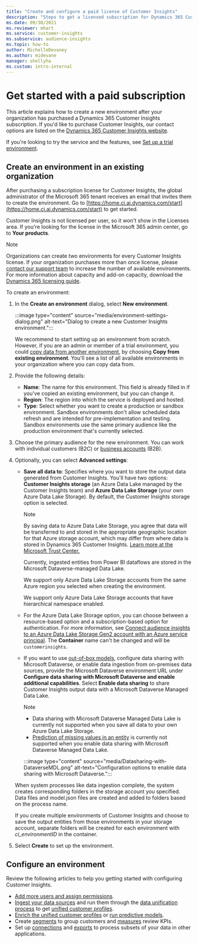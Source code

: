 ```yaml
---
title: "Create and configure a paid license of Customer Insights"
description: "Steps to get a licensed subscription for Dynamics 365 Customer Insights and configure it."
ms.date: 09/30/2021
ms.reviewer: mhart
ms.service: customer-insights
ms.subservice: audience-insights
ms.topic: how-to
author: MichelleDevaney
ms.author: midevane
manager: shellyha
ms.custom: intro-internal
---
```


# Get started with a paid subscription

This article explains how to create a new environment after your organization has purchased a Dynamics 365 Customer Insights subscription. If you'd like to purchase Customer Insights, our contact options are listed on the [Dynamics 365 Customer Insights website](https://dynamics.microsoft.com/ai/customer-insights/). 

If you're looking to try the service and the features, see [Set up a trial environment](get-started-trial.md).

## Create an environment in an existing organization

After purchasing a subscription license for Customer Insights, the global administrator of the Microsoft 365 tenant receives an email that invites them to create the environment. Go to [https://home.ci.ai.dynamics.com/start](https://home.ci.ai.dynamics.com/start) to get started. 

Customer Insights is not licensed per user, so it won't show in the Licenses area. If you're looking for the license in the Microsoft 365 admin center, go to **Your products**. 

> [!NOTE]
> Organizations can create *two* environments for every Customer Insights license. If your organization purchases more than once license, please [contact our support team](https://go.microsoft.com/fwlink/?linkid=2079641) to increase the number of available environments. For more information about capacity and add-on capacity, download the [Dynamics 365 licensing guide](https://go.microsoft.com/fwlink/?LinkId=866544).

To create an environment:

1. In the **Create an environment** dialog, select **New environment**.

   :::image type="content" source="media/environment-settings-dialog.png" alt-text="Dialog to create a new Customer Insights environment.":::

   We recommend to start setting up an environment from scratch. However, if you are an admin or member of a trial environment, you could [copy data from another environment](manage-environments.md#copy-the-environment-configuration), by choosing **Copy from existing environment**. You'll see a list of all available environments in your organization where you can copy data from.

1. Provide the following details:
   - **Name**: The name for this environment. This field is already filled in if you've copied an existing environment, but you can change it.
   - **Region**: The region into which the service is deployed and hosted.
   - **Type**: Select whether you want to create a production or sandbox environment. Sandbox environments don't allow scheduled data refresh and are intended for pre-implementation and testing. Sandbox environments use the same primary audience like the production environment that's currently selected.

1. Choose the primary audience for the new environment. You can work with individual customers (B2C) or [business accounts](work-with-business-accounts.md) (B2B).
   
1. Optionally, you can select **Advanced settings**:

   - **Save all data to**: Specifies where you want to store the output data generated from Customer Insights. You'll have two options: **Customer Insights storage** (an Azure Data Lake managed by the Customer Insights team) and **Azure Data Lake Storage** (your own Azure Data Lake Storage). By default, the Customer Insights storage option is selected.

     > [!NOTE]
     > By saving data to Azure Data Lake Storage, you agree that data will be transferred to and stored in the appropriate geographic location for that Azure storage account, which may differ from where data is stored in Dynamics 365 Customer Insights. [Learn more at the Microsoft Trust Center.](https://www.microsoft.com/trust-center)
     >
     > Currently, ingested entities from Power BI dataflows are stored in the Microsoft Dataverse-managed Data Lake. 
     > 
     > We support only Azure Data Lake Storage accounts from the same Azure region you selected when creating the environment. 
     > 
     > We support only Azure Data Lake Storage accounts that have hierarchical namespace enabled.


   - For the Azure Data Lake Storage option, you can choose between a resource-based option and a subscription-based option for authentication. For more information, see [Connect audience insights to an Azure Data Lake Storage Gen2 account with an Azure service principal](connect-service-principal.md). The **Container** name can't be changed and will be `customerinsights`.
   
   - If you want to use [out-of-box models](predictions-overview.md#out-of-box-models), configure data sharing with Microsoft Dataverse, or enable data ingestion from on-premises data sources, provide the Microsoft Dataverse environment URL under **Configure data sharing with Microsoft Dataverse and enable additional capabilities**. Select **Enable data sharing** to share Customer Insights output data with a Microsoft Dataverse Managed Data Lake.

     > [!NOTE]
     > - Data sharing with Microsoft Dataverse Managed Data Lake is currently not supported when you save all data to your own Azure Data Lake Storage.
     > - [Prediction of missing values in an entity](predictions.md) is currently not supported when you enable data sharing with Microsoft Dataverse Managed Data Lake.

     :::image type="content" source="media/Datasharing-with-DataverseMDL.png" alt-text="Configuration options to enable data sharing with Microsoft Dataverse.":::

   When system processes like data ingestion complete, the system creates corresponding folders in the storage account you specified. Data files and model.json files are created and added to folders based on the process name.

   If you create multiple environments of Customer Insights and choose to save the output entities from those environments in your storage account, separate folders will be created for each environment with *ci_environmentID* in the container.

1. Select **Create** to set up the environment. 

## Configure an environment

Review the following articles to help you getting started with configuring Customer Insights. 

- [Add more users and assign permissions](permissions.md).
- [Ingest your data sources](data-sources.md) and run them through the [data unification process](data-unification.md) to get [unified customer profiles](customer-profiles.md).
- [Enrich the unified customer profiles](enrichment-hub.md) or [run predictive models](predictions-overview.md).
- Create [segments](segments.md) to group customers and [measures](measures.md) review KPIs.
- Set up [connections](connections.md) and [exports](export-destinations.md) to process subsets of your data in other applications.
